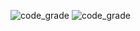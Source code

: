 ![code_grade](https://www.code-inspector.com/project/28284/score/svg)
![code_grade](https://www.code-inspector.com/project/28284/status/svg)

